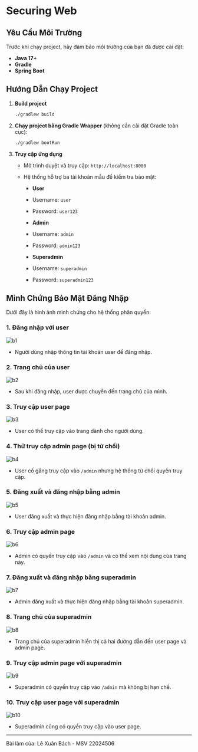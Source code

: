 # Securing Web

## Yêu Cầu Môi Trường

Trước khi chạy project, hãy đảm bảo môi trường của bạn đã được cài đặt:
- **Java 17+** 
- **Gradle** 
- **Spring Boot** 

## Hướng Dẫn Chạy Project

1. **Build project**
    ```sh
   ./gradlew build
   ```

2. **Chạy project bằng Gradle Wrapper** (không cần cài đặt Gradle toàn cục):
   ```sh
   ./gradlew bootRun
   ```

3. **Truy cập ứng dụng**
   * Mở trình duyệt và truy cập: `http://localhost:8080`
   * Hệ thống hỗ trợ ba tài khoản mẫu để kiểm tra bảo mật:

        - **User**  
        - Username: `user`  
        - Password: `user123`

        - **Admin**  
        - Username: `admin`  
        - Password: `admin123`

        - **Superadmin**  
        - Username: `superadmin`  
        - Password: `superadmin123`
## Minh Chứng Bảo Mật Đăng Nhập

Dưới đây là hình ảnh minh chứng cho hệ thống phân quyền:

### 1. Đăng nhập với user
![b1](img/b1.png)
- Người dùng nhập thông tin tài khoản user để đăng nhập.

### 2. Trang chủ của user
![b2](img/b2.png)
- Sau khi đăng nhập, user được chuyển đến trang chủ của mình.

### 3. Truy cập user page
![b3](img/b3.png)
- User có thể truy cập vào trang dành cho người dùng.

### 4. Thử truy cập admin page (bị từ chối)
![b4](img/b4.png)
- User cố gắng truy cập vào `/admin` nhưng hệ thống từ chối quyền truy cập.

### 5. Đăng xuất và đăng nhập bằng admin
![b5](img/b5.png)
- User đăng xuất và thực hiện đăng nhập bằng tài khoản admin.

### 6. Truy cập admin page
![b6](img/b6.png)
- Admin có quyền truy cập vào `/admin` và có thể xem nội dung của trang này.

### 7. Đăng xuất và đăng nhập bằng superadmin
![b7](img/b7.png)
- Admin đăng xuất và thực hiện đăng nhập bằng tài khoản superadmin.

### 8. Trang chủ của superadmin
![b8](img/b8.png)
- Trang chủ của superadmin hiển thị cả hai đường dẫn đến user page và admin page.

### 9. Truy cập admin page với superadmin
![b9](img/b9.png)
- Superadmin có quyền truy cập vào `/admin` mà không bị hạn chế.

### 10. Truy cập user page với superadmin
![b10](img/b10.png)
- Superadmin cũng có quyền truy cập vào user page.

---

Bài làm của: Lê Xuân Bách - MSV 22024506

